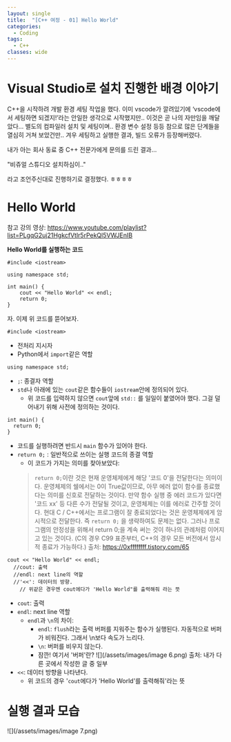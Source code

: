 ```yaml
---
layout: single
title:  "[C++ 여정 - 01] Hello World"
categories:
  - Coding
tags:
  - C++
classes: wide
---
```


# Visual Studio로 설치 진행한 배경 이야기

C++을 시작하려 개발 환경 세팅 작업을 했다. 이미 vscode가 깔려있기에 ‘vscode에서 세팅하면 되겠지!’라는 안일한 생각으로 시작했지만.. 이것은 곧 나의 자만임을 깨달았다…
별도의 컴파일러 설치 및 세팅이며.. 환경 변수 설정 등등 참으로 많은 단계들을 열심히 거쳐 보았건만.. 겨우 세팅하고 실행한 결과, 빌드 오류가 등장해버렸다.

내가 아는 회사 동료 중 C++ 전문가에게 문의를 드린 결과...

"비쥬얼 스튜디오 설치하심이.."

라고 조언주신대로 진행하기로 결정했다. ㅎㅎㅎㅎ

# Hello World

참고 강의 영상: https://www.youtube.com/playlist?list=PLgqG2uj21HgkcfVtlr5rPekQl5VWJEnIB

**Hello World를 실행하는 코드**

```
#include <iostream>

using namespace std;

int main() {
    cout << "Hello World" << endl;
    return 0;
}
```

자. 이제 위 코드를 뜯어보자.

```
#include <iostream>
```
- 전처리 지시자
- Python에서 `import`같은 역할


```
using namespace std;
```
- `;`: 종결자 역할
- `std`나 아래에 있는 `cout`같은 함수들이 `iostream`안에 정의되어 있다.
  - 위 코드를 입력하지 않으면 `cout`앞에 `std::` 를 일일이 붙였어야 했다. 그걸 덜어내기 위해 사전에 정의하는 것이다.

```
int main() {
  return 0;
}
```
- 코드를 실행하려면 반드시 `main` 함수가 있어야 한다.
- `return 0;` : 일반적으로 쓰이는 실행 코드의 종결 역할
  - 이 코드가 가지는 의미를 찾아보았다:
  > `return 0;`이란 것은 현재 운영체제에게 해당 '코드 0'을 전달한다는 의미이다. 운영체제의 쉘에서는 0이 True값이므로, 아무 에러 없이 함수를 종료했다는 의미를 신호로 전달하는 것이다. 만약 함수 실행 중 에러 코드가 있다면 '코드 xx' 등 다른 수가 전달될 것이고, 운영체제는 이를 에러로 간주할 것이다.
  현대 C / C++에서는 프로그램이 잘 종료되었다는 것은 운영체제에게 암시적으로 전달한다. 즉 `return 0;` 을 생략하여도 문제는 없다. 그러나 프로그램의 안정성을 위해서 return 0;을 계속 써는 것이 하나의 관례처럼 이어지고 있는 것이다. (C의 경우 C99 표준부터, C++의 경우 모든 버전에서 암시적 종료가 가능하다.)
  출처: https://0xffffffff.tistory.com/65

```
cout << "Hello World" << endl;
  //cout: 출력
  //endl: next line의 역할
  //'<<': 데이터의 방향.
    // 위같은 경우엔 cout에다가 'Hello World"를 출력해줘 라는 뜻
```
- `cout`: 출력
- `endl`: next line 역할
  - `endl`과 `\n`의 차이:
    - `endl`:  `flush`라는 출력 버퍼를 지워주는 함수가 실행된다. 자동적으로 버퍼가 비워진다. 그래서 \n보다 속도가 느리다.
    - `\n`: 버퍼를 비우지 않는다.
    - 잠깐! 여기서 '버퍼'란?
    ![](/assets/images/image 6.png)
    출처: 내가 다른 곳에서 작성한 글 중 일부
- `<<`: 데이터 방향을 나타낸다.
  - 위 코드의 경우 '`cout`에다가 'Hello World'를 출력해줘'라는 뜻

# 실행 결과 모습
![](/assets/images/image 7.png)
